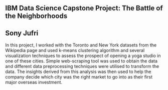 ## IBM Data Science Capstone Project: The Battle of the Neighborhoods

## Sony Jufri

In this project, I worked with the Toronto and New York datasets from the Wikipedia page and used k-means clustering algorithm and several visualization techniques to assess the prospect of opening a yoga studio in one of these cities. Simple web-scraping tool was used to obtain the data and different data preprocessing techniques were utilised to transform the data. The insights derived from this analysis was then used to help the company decide which city was the right market to go into as their first major overseas investment.